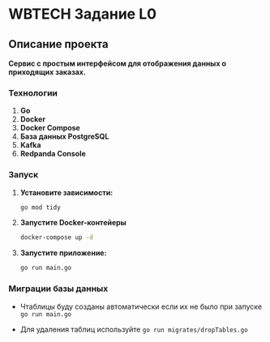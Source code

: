 # WBTECH Задание L0

## Описание проекта

**Сервис с простым интерфейсом для отображения данных о приходящих заказах.**

### Технологии

1.  **Go**
2.  **Docker**
3.  **Docker Compose** 
4. **База данных PostgreSQL**
5. **Kafka**
6. **Redpanda Console**

### Запуск
1.  **Установите зависимости:**

    ```bash
    go mod tidy
    ```
2. **Запустите Docker-контейеры**
    ```bash
    docker-compose up -d 
    ```

3. **Запустите приложение:**

    ```bash
    go run main.go
    ```

### Миграции базы данных

* Чтаблицы буду созданы автоматически если их не было при запуске
  `go run main.go`

* Для удаления таблиц используйте
  `go run migrates/dropTables.go`